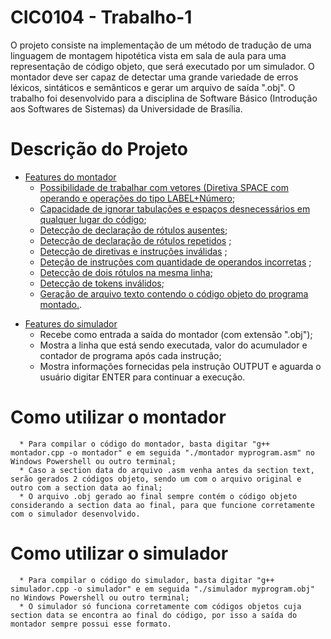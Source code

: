 # CIC0104 - Trabalho-1
O projeto consiste na implementação de um método de tradução de uma linguagem de
montagem hipotética vista em sala de aula para uma representação de código objeto, que será executado por um simulador. 
O montador deve ser capaz de detectar uma grande variedade de erros léxicos, sintáticos e semânticos e gerar um arquivo de saída ".obj". 
O trabalho foi desenvolvido para a disciplina de Software Básico (Introdução aos Softwares de Sistemas) da Universidade de Brasília.

Descrição do Projeto 
=================
<!--ts-->
   * [Features do montador](#Features)      
      * [Possibilidade de trabalhar com vetores (Diretiva SPACE com operando e operações do tipo LABEL+Número](#p1);
      * [Capacidade de ignorar tabulações e espaços desnecessários em qualquer lugar do código](#p2);
      * [Detecção de declaração de rótulos ausentes](#pre-requisitos);
      * [Detecção de declaração de rótulos repetidos](#local-files) ;
      * [Detecção de diretivas e instruções inválidas](#remote-files) ;
      * [Deteção de instruções com quantidade de operandos incorretas](#multiple-files) ;
      * [Detecção de dois rótulos na mesma linha](#combo1);
      * [Detecção de tokens inválidos](#combo);
      * [Geração de arquivo texto contendo o código objeto do programa montado.](#combo2).
<!--te-->
<!--ts-->
   * [Features do simulador](#Features)      
      * Recebe como entrada a saída do montador (com extensão ".obj");
      * Mostra a linha que está sendo executada, valor do acumulador e contador de programa após cada instrução;
      * Mostra informações fornecidas pela instrução OUTPUT e aguarda o usuário digitar ENTER para continuar a execução.
<!--te-->

Como utilizar o montador
=================
<!--ts-->
      * Para compilar o código do montador, basta digitar "g++ montador.cpp -o montador" e em seguida "./montador myprogram.asm" no Windows Powershell ou outro terminal;
      * Caso a section data do arquivo .asm venha antes da section text, serão gerados 2 códigos objeto, sendo um com o arquivo original e outro com a section data ao final;
      * O arquivo .obj gerado ao final sempre contém o código objeto considerando a section data ao final, para que funcione corretamente com o simulador desenvolvido.
<!--te-->

Como utilizar o simulador
=================
<!--ts-->
      * Para compilar o código do simulador, basta digitar "g++ simulador.cpp -o simulador" e em seguida "./simulador myprogram.obj" no Windows Powershell ou outro terminal;
      * O simulador só funciona corretamente com códigos objetos cuja section data se encontra ao final do código, por isso a saída do montador sempre possui esse formato.
      
<!--te-->
